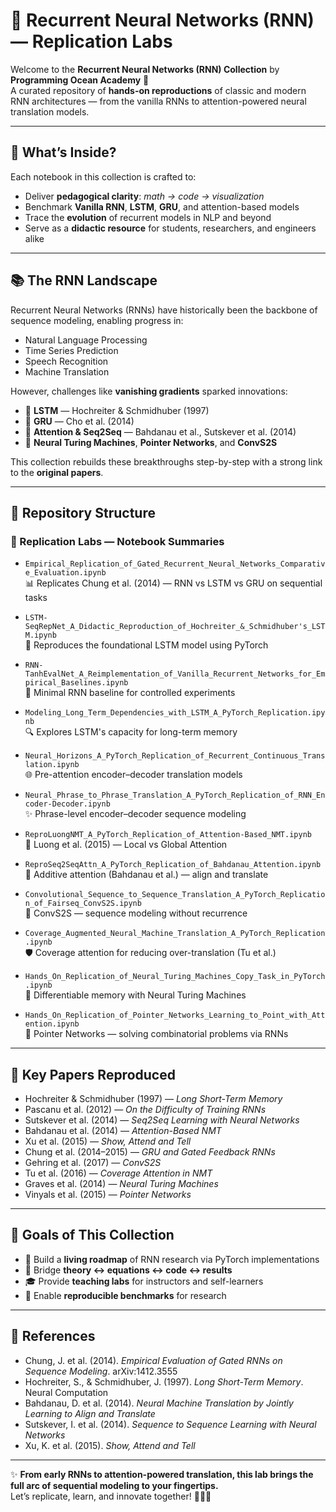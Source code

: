 # 🔄 Recurrent Neural Networks (RNN) — Replication Labs

Welcome to the **Recurrent Neural Networks (RNN) Collection** by **Programming Ocean Academy** 🌊  
A curated repository of **hands-on reproductions** of classic and modern RNN architectures — from the vanilla RNNs to attention-powered neural translation models.

---

## 🧠 What’s Inside?

Each notebook in this collection is crafted to:

- Deliver **pedagogical clarity**: *math → code → visualization*
- Benchmark **Vanilla RNN**, **LSTM**, **GRU**, and attention-based models
- Trace the **evolution** of recurrent models in NLP and beyond
- Serve as a **didactic resource** for students, researchers, and engineers alike

---

## 📚 The RNN Landscape

Recurrent Neural Networks (RNNs) have historically been the backbone of sequence modeling, enabling progress in:

- Natural Language Processing  
- Time Series Prediction  
- Speech Recognition  
- Machine Translation  

However, challenges like **vanishing gradients** sparked innovations:

- 🧬 **LSTM** — Hochreiter & Schmidhuber (1997)  
- 🔄 **GRU** — Cho et al. (2014)  
- 🎯 **Attention & Seq2Seq** — Bahdanau et al., Sutskever et al. (2014)  
- 🧭 **Neural Turing Machines**, **Pointer Networks**, and **ConvS2S**

This collection rebuilds these breakthroughs step-by-step with a strong link to the **original papers**.

---

## 📂 Repository Structure

### 🔬 Replication Labs — Notebook Summaries

- `Empirical_Replication_of_Gated_Recurrent_Neural_Networks_Comparative_Evaluation.ipynb`  
  📊 Replicates Chung et al. (2014) — RNN vs LSTM vs GRU on sequential tasks  

- `LSTM-SeqRepNet_A_Didactic_Reproduction_of_Hochreiter_&_Schmidhuber's_LSTM.ipynb`  
  🧠 Reproduces the foundational LSTM model using PyTorch  

- `RNN-TanhEvalNet_A_Reimplementation_of_Vanilla_Recurrent_Networks_for_Empirical_Baselines.ipynb`  
  🔧 Minimal RNN baseline for controlled experiments  

- `Modeling_Long_Term_Dependencies_with_LSTM_A_PyTorch_Replication.ipynb`  
  🔍 Explores LSTM's capacity for long-term memory  

- `Neural_Horizons_A_PyTorch_Replication_of_Recurrent_Continuous_Translation.ipynb`  
  🌐 Pre-attention encoder–decoder translation models  

- `Neural_Phrase_to_Phrase_Translation_A_PyTorch_Replication_of_RNN_Encoder-Decoder.ipynb`  
  ✨ Phrase-level encoder–decoder sequence modeling  

- `ReproLuongNMT_A_PyTorch_Replication_of_Attention-Based_NMT.ipynb`  
  🎯 Luong et al. (2015) — Local vs Global Attention  

- `ReproSeq2SeqAttn_A_PyTorch_Replication_of_Bahdanau_Attention.ipynb`  
  🎯 Additive attention (Bahdanau et al.) — align and translate  

- `Convolutional_Sequence_to_Sequence_Translation_A_PyTorch_Replication_of_Fairseq_ConvS2S.ipynb`  
  🧱 ConvS2S — sequence modeling without recurrence  

- `Coverage_Augmented_Neural_Machine_Translation_A_PyTorch_Replication.ipynb`  
  🛡️ Coverage attention for reducing over-translation (Tu et al.)  

- `Hands_On_Replication_of_Neural_Turing_Machines_Copy_Task_in_PyTorch.ipynb`  
  🧠 Differentiable memory with Neural Turing Machines  

- `Hands_On_Replication_of_Pointer_Networks_Learning_to_Point_with_Attention.ipynb`  
  📍 Pointer Networks — solving combinatorial problems via RNNs  

---

## 🔗 Key Papers Reproduced

- Hochreiter & Schmidhuber (1997) — *Long Short-Term Memory*  
- Pascanu et al. (2012) — *On the Difficulty of Training RNNs*  
- Sutskever et al. (2014) — *Seq2Seq Learning with Neural Networks*  
- Bahdanau et al. (2014) — *Attention-Based NMT*  
- Xu et al. (2015) — *Show, Attend and Tell*  
- Chung et al. (2014–2015) — *GRU and Gated Feedback RNNs*  
- Gehring et al. (2017) — *ConvS2S*  
- Tu et al. (2016) — *Coverage Attention in NMT*  
- Graves et al. (2014) — *Neural Turing Machines*  
- Vinyals et al. (2015) — *Pointer Networks*

---

## 🎯 Goals of This Collection

- 🧭 Build a **living roadmap** of RNN research via PyTorch implementations  
- 🧠 Bridge **theory ↔ equations ↔ code ↔ results**  
- 🎓 Provide **teaching labs** for instructors and self-learners  
- 🔬 Enable **reproducible benchmarks** for research

---

## 🧾 References

- Chung, J. et al. (2014). *Empirical Evaluation of Gated RNNs on Sequence Modeling*. arXiv:1412.3555  
- Hochreiter, S., & Schmidhuber, J. (1997). *Long Short-Term Memory*. Neural Computation  
- Bahdanau, D. et al. (2014). *Neural Machine Translation by Jointly Learning to Align and Translate*  
- Sutskever, I. et al. (2014). *Sequence to Sequence Learning with Neural Networks*  
- Xu, K. et al. (2015). *Show, Attend and Tell*  

---

✨ **From early RNNs to attention-powered translation, this lab brings the full arc of sequential modeling to your fingertips.**  
Let’s replicate, learn, and innovate together! 🔨🤖🔧

